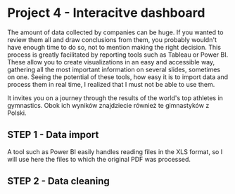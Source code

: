 # Project 4 - Interacitve dashboard

The amount of data collected by companies can be huge. If you wanted to review them all and draw conclusions from them, you probably wouldn't have enough time to do so, not to mention making the right decision. This process is greatly facilitated by reporting tools such as Tableau or Power BI. These allow you to create visualizations in an easy and accessible way, gathering all the most important information on several slides, sometimes on one. Seeing the potential of these tools, how easy it is to import data and process them in real time, I realized that I must not be able to use them.

It invites you on a journey through the results of the world's top athletes in gymnastics. Obok ich wyników znajdziecie również te gimnastyków z Polski.

## STEP 1 - Data import

A tool such as Power BI easily handles reading files in the XLS format, so I will use here the files to which the original PDF was processed.

## STEP 2 - Data cleaning